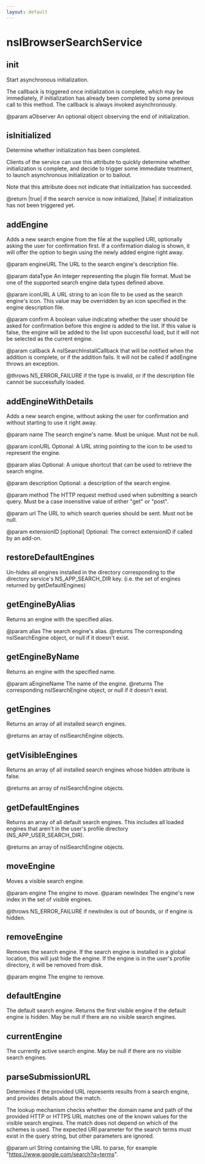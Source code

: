 ```yaml
---
layout: default
---
```


# nsIBrowserSearchService #

## init ##

Start asynchronous initialization.

The callback is triggered once initialization is complete, which may be
immediately, if initialization has already been completed by some previous
call to this method. The callback is always invoked asynchronously.

@param aObserver An optional object observing the end of initialization.


## isInitialized ##

Determine whether initialization has been completed.

Clients of the service can use this attribute to quickly determine whether
initialization is complete, and decide to trigger some immediate treatment,
to launch asynchronous initialization or to bailout.

Note that this attribute does not indicate that initialization has succeeded.

@return |true| if the search service is now initialized, |false| if
initialization has not been triggered yet.


## addEngine ##

Adds a new search engine from the file at the supplied URI, optionally
asking the user for confirmation first.  If a confirmation dialog is
shown, it will offer the option to begin using the newly added engine
right away.

@param engineURL
       The URL to the search engine's description file.

@param dataType
       An integer representing the plugin file format. Must be one
       of the supported search engine data types defined above.

@param iconURL
       A URL string to an icon file to be used as the search engine's
       icon. This value may be overridden by an icon specified in the
       engine description file.

@param confirm
       A boolean value indicating whether the user should be asked for
       confirmation before this engine is added to the list.  If this
       value is false, the engine will be added to the list upon successful
       load, but it will not be selected as the current engine.

@param callback
       A nsISearchInstallCallback that will be notified when the
       addition is complete, or if the addition fails. It will not be
       called if addEngine throws an exception.

@throws NS_ERROR_FAILURE if the type is invalid, or if the description
        file cannot be successfully loaded.


## addEngineWithDetails ##

Adds a new search engine, without asking the user for confirmation and
without starting to use it right away.

@param name
       The search engine's name. Must be unique. Must not be null.

@param iconURL
       Optional: A URL string pointing to the icon to be used to represent
       the engine.

@param alias
       Optional: A unique shortcut that can be used to retrieve the
       search engine.

@param description
       Optional: a description of the search engine.

@param method
       The HTTP request method used when submitting a search query.
       Must be a case insensitive value of either "get" or "post".

@param url
       The URL to which search queries should be sent.
       Must not be null.

@param extensionID [optional]
       Optional: The correct extensionID if called by an add-on.


## restoreDefaultEngines ##

Un-hides all engines installed in the directory corresponding to
the directory service's NS_APP_SEARCH_DIR key. (i.e. the set of
engines returned by getDefaultEngines)


## getEngineByAlias ##

Returns an engine with the specified alias.

@param   alias
         The search engine's alias.
@returns The corresponding nsISearchEngine object, or null if it doesn't
         exist.


## getEngineByName ##

Returns an engine with the specified name.

@param   aEngineName
         The name of the engine.
@returns The corresponding nsISearchEngine object, or null if it doesn't
         exist.


## getEngines ##

Returns an array of all installed search engines.

@returns an array of nsISearchEngine objects.


## getVisibleEngines ##

Returns an array of all installed search engines whose hidden attribute is
false.

@returns an array of nsISearchEngine objects.


## getDefaultEngines ##

Returns an array of all default search engines. This includes all loaded
engines that aren't in the user's profile directory
(NS_APP_USER_SEARCH_DIR).

@returns an array of nsISearchEngine objects.


## moveEngine ##

Moves a visible search engine.

@param  engine
        The engine to move.
@param  newIndex
        The engine's new index in the set of visible engines.

@throws NS_ERROR_FAILURE if newIndex is out of bounds, or if engine is
        hidden.


## removeEngine ##

Removes the search engine. If the search engine is installed in a global
location, this will just hide the engine. If the engine is in the user's
profile directory, it will be removed from disk.

@param  engine
        The engine to remove.


## defaultEngine ##

The default search engine. Returns the first visible engine if the default
engine is hidden. May be null if there are no visible search engines.


## currentEngine ##

The currently active search engine. May be null if there are no visible
search engines.


## parseSubmissionURL ##

Determines if the provided URL represents results from a search engine, and
provides details about the match.

The lookup mechanism checks whether the domain name and path of the
provided HTTP or HTTPS URL matches one of the known values for the visible
search engines.  The match does not depend on which of the schemes is used.
The expected URI parameter for the search terms must exist in the query
string, but other parameters are ignored.

@param url
       String containing the URL to parse, for example
       "https://www.google.com/search?q=terms".

